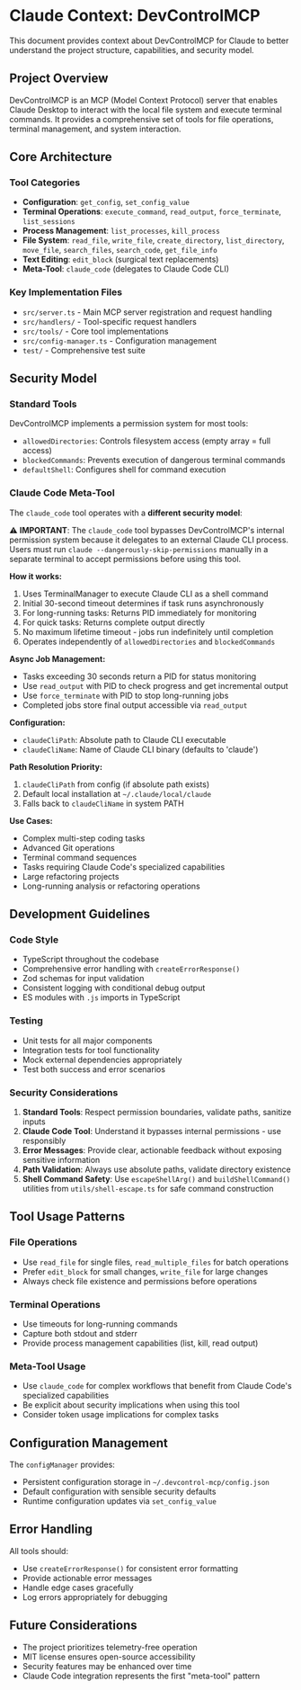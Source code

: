 # Claude Context: DevControlMCP

This document provides context about DevControlMCP for Claude to better understand the project structure, capabilities, and security model.

## Project Overview

DevControlMCP is an MCP (Model Context Protocol) server that enables Claude Desktop to interact with the local file system and execute terminal commands. It provides a comprehensive set of tools for file operations, terminal management, and system interaction.

## Core Architecture

### Tool Categories
- **Configuration**: `get_config`, `set_config_value`
- **Terminal Operations**: `execute_command`, `read_output`, `force_terminate`, `list_sessions`
- **Process Management**: `list_processes`, `kill_process`
- **File System**: `read_file`, `write_file`, `create_directory`, `list_directory`, `move_file`, `search_files`, `search_code`, `get_file_info`
- **Text Editing**: `edit_block` (surgical text replacements)
- **Meta-Tool**: `claude_code` (delegates to Claude Code CLI)

### Key Implementation Files
- `src/server.ts` - Main MCP server registration and request handling
- `src/handlers/` - Tool-specific request handlers
- `src/tools/` - Core tool implementations
- `src/config-manager.ts` - Configuration management
- `test/` - Comprehensive test suite

## Security Model

### Standard Tools
DevControlMCP implements a permission system for most tools:
- `allowedDirectories`: Controls filesystem access (empty array = full access)
- `blockedCommands`: Prevents execution of dangerous terminal commands
- `defaultShell`: Configures shell for command execution

### Claude Code Meta-Tool
The `claude_code` tool operates with a **different security model**:

⚠️ **IMPORTANT**: The `claude_code` tool bypasses DevControlMCP's internal permission system because it delegates to an external Claude CLI process. Users must run `claude --dangerously-skip-permissions` manually in a separate terminal to accept permissions before using this tool.

**How it works:**
1. Uses TerminalManager to execute Claude CLI as a shell command
2. Initial 30-second timeout determines if task runs asynchronously
3. For long-running tasks: Returns PID immediately for monitoring
4. For quick tasks: Returns complete output directly
5. No maximum lifetime timeout - jobs run indefinitely until completion
6. Operates independently of `allowedDirectories` and `blockedCommands`

**Async Job Management:**
- Tasks exceeding 30 seconds return a PID for status monitoring
- Use `read_output` with PID to check progress and get incremental output
- Use `force_terminate` with PID to stop long-running jobs
- Completed jobs store final output accessible via `read_output`

**Configuration:**
- `claudeCliPath`: Absolute path to Claude CLI executable
- `claudeCliName`: Name of Claude CLI binary (defaults to 'claude')

**Path Resolution Priority:**
1. `claudeCliPath` from config (if absolute path exists)
2. Default local installation at `~/.claude/local/claude`
3. Falls back to `claudeCliName` in system PATH

**Use Cases:**
- Complex multi-step coding tasks
- Advanced Git operations
- Terminal command sequences
- Tasks requiring Claude Code's specialized capabilities
- Large refactoring projects
- Long-running analysis or refactoring operations

## Development Guidelines

### Code Style
- TypeScript throughout the codebase
- Comprehensive error handling with `createErrorResponse()`
- Zod schemas for input validation
- Consistent logging with conditional debug output
- ES modules with `.js` imports in TypeScript

### Testing
- Unit tests for all major components
- Integration tests for tool functionality
- Mock external dependencies appropriately
- Test both success and error scenarios

### Security Considerations
1. **Standard Tools**: Respect permission boundaries, validate paths, sanitize inputs
2. **Claude Code Tool**: Understand it bypasses internal permissions - use responsibly
3. **Error Messages**: Provide clear, actionable feedback without exposing sensitive information
4. **Path Validation**: Always use absolute paths, validate directory existence
5. **Shell Command Safety**: Use `escapeShellArg()` and `buildShellCommand()` utilities from `utils/shell-escape.ts` for safe command construction

## Tool Usage Patterns

### File Operations
- Use `read_file` for single files, `read_multiple_files` for batch operations
- Prefer `edit_block` for small changes, `write_file` for large changes
- Always check file existence and permissions before operations

### Terminal Operations
- Use timeouts for long-running commands
- Capture both stdout and stderr
- Provide process management capabilities (list, kill, read output)

### Meta-Tool Usage
- Use `claude_code` for complex workflows that benefit from Claude Code's specialized capabilities
- Be explicit about security implications when using this tool
- Consider token usage implications for complex tasks

## Configuration Management

The `configManager` provides:
- Persistent configuration storage in `~/.devcontrol-mcp/config.json`
- Default configuration with sensible security defaults
- Runtime configuration updates via `set_config_value`

## Error Handling

All tools should:
- Use `createErrorResponse()` for consistent error formatting
- Provide actionable error messages
- Handle edge cases gracefully
- Log errors appropriately for debugging

## Future Considerations

- The project prioritizes telemetry-free operation
- MIT license ensures open-source accessibility
- Security features may be enhanced over time
- Claude Code integration represents the first "meta-tool" pattern
